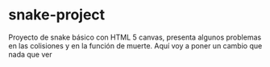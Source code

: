 # snake-project
Proyecto de snake básico con HTML 5 canvas, presenta algunos problemas en las colisiones y en la función de muerte. 
Aquí voy a poner un cambio que nada que ver 

